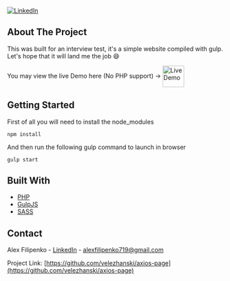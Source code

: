 [![LinkedIn][linkedin-shield]][linkedin-url]

## About The Project
This was built for an interview test, it's a simple website compiled with gulp. Let's hope that it will land me the job :smile:

You may view the live Demo here (No PHP support) -> 
<a href="https://axios-page.netlify.app/" target="_blank"><img src="https://temudokter.netlify.com/static/media/netlify.92b6c228.png" alt="Live Demo" width="50px" height="50px" valign="middle"></a>

## Getting Started
First of all you will need to install the node_modules
```
npm install
```
And then run the following gulp command to launch in browser
```
gulp start
```

## Built With
* [PHP](https://www.php.net/)
* [GulpJS](https://gulpjs.com/)
* [SASS](https://sass-lang.com/)

## Contact
Alex Filipenko - [LinkedIn](https://www.linkedin.com/in/afilipenko) - alexfilipenko719@gmail.com

Project Link: [https://github.com/velezhanski/axios-page](https://github.com/velezhanski/axios-page)


<!-- LINKS -->
[linkedin-shield]: https://img.shields.io/badge/-LinkedIn-black.svg?style=flat-square&logo=linkedin&colorB=555
[linkedin-url]: https://linkedin.com/in/afilipenko

